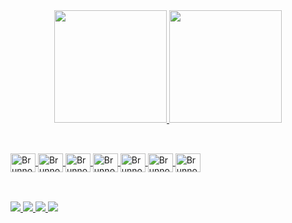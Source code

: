 <div align ="center">
  <a href = "https://github.com/BrunnoHelfenberger">
  <img height = "180em" src = "https://github-readme-stats.vercel.app/api?username=BrunnoHelfenberger&show_icons=true&theme=dark&border_radius=25">
  <img height = "180em" src = "https://github-readme-stats.vercel.app/api/top-langs/?username=BrunnoHelfenberger&layout=compact&theme=dark&border_radius=25">
</div>
  
 ## 
  
<div style ="display: inline_block"><br>
  
 <img align="center" alt="Brunno-C#" height="30" width="40" src ="https://cdn.jsdelivr.net/gh/devicons/devicon/icons/csharp/csharp-original.svg">
 <img align="center" alt="Brunno-CSS" height="30" width="40" src ="https://cdn.jsdelivr.net/gh/devicons/devicon/icons/css3/css3-original.svg">
 <img align="center" alt="Brunno-JS" height="30" width="40" src ="https://cdn.jsdelivr.net/gh/devicons/devicon/icons/javascript/javascript-original.svg">
 <img align="center" alt="Brunno-MySQL" height="30" width="40" src ="https://cdn.jsdelivr.net/gh/devicons/devicon/icons/mysql/mysql-original-wordmark.svg">
   <img align="center" alt="Brunno-R" height="30" width="40" src ="https://cdn.jsdelivr.net/gh/devicons/devicon@v2.15.1/devicon.min.css">
 <img align="center" alt="Brunno-PYTHON" height="30" width="40" src ="https://cdn.jsdelivr.net/gh/devicons/devicon/icons/python/python-original.svg">
 <img align="center" alt="Brunno-.NET" height="30" width="40" src ="https://cdn.jsdelivr.net/gh/devicons/devicon/icons/dot-net/dot-net-plain-wordmark.svg">

  </div>
  
 ##
  
  <div><br>
  <a href = "https://www.instagram.com/brunnohelfenberger/"><img src = "https://img.shields.io/badge/Instagram-E4405F?style=for-the-badge&logo=instagram&logoColor=white">
  <a href = "mailto: brunno.helfenberger@gmail.com"><img src = "https://img.shields.io/badge/Gmail-D14836?style=for-the-badge&logo=gmail&logoColor=white">
 <a href = "https://codepen.io/Helfen"><img src = "https://img.shields.io/badge/Codepen-000000?style=for-the-badge&logo=codepen&logoColor=white">
 <a href = "https://www.linkedin.com/in/brunnohelfenberger/"><img src = "https://img.shields.io/badge/LinkedIn-0077B5?style=for-the-badge&logo=linkedin&logoColor=white">     
   </div>
      
##
  
